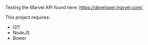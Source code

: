 Testing the Marvel API found here: https://developer.marvel.com/

This project requires:
  - GIT
  - NodeJS
  - Bower
